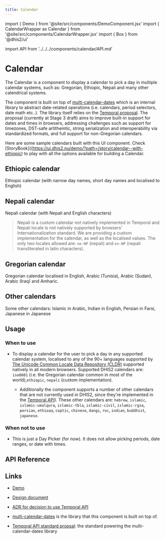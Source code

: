 ```yaml
---
title: Calendar
---
```


import { Demo } from '@site/src/components/DemoComponent.jsx'
import { CalendarWrapper as Calendar } from '@site/src/components/CalendarWrapper.jsx'
import { Box } from '@dhis2/ui'

import API from '../../../components/calendar/API.md'

# Calendar

The Calendar is a component to display a calendar to pick a day in multiple calendar systems, such as: Gregorian, Ethiopic, Nepali and many other calendrical systems.

The component is built on top of [multi-calendar-dates](https://github.com/dhis2/multi-calendar-dates/tree/beta) which is an internal library to abstract date-related operations (i.e. calendars, period selectors, date math etc..). The library itself relies on the [Temporal proposal](https://tc39.es/proposal-temporal/#sec-temporal-intro). The proposal (currently at Stage 3 draft) aims to improve built-in support for dates and times in browsers, addressing challenges such as support for timezones, DST-safe artithemtic, string serialization and interoperability via standardized formats, and full support for non-Gregorian calendars.

Here are some sample calendars built with this UI component. Check [StoryBook]((https://ui.dhis2.nu/demo/?path=/story/calendar--with-ethiopic) to play with all the options available for building a Calendar.

## Ethiopic calendar

Ethiopic calendar (with narrow day names, short day names and localised to English)

<Demo>
    <div className="wrapper">
        <Calendar
                calendar="ethiopic"
                locale="am-ET"
                numberingSystem="ethi"
                timeZone="Europe/London"
        />
        <Calendar
                calendar="ethiopic"
                locale="am-ET"
                numberingSystem="ethi"
                timeZone="Europe/London"
                weekDayFormat="short"
        />
        <Calendar
                calendar="ethiopic"
                locale="en"
                numberingSystem="ethi"
                timeZone="Europe/London"
                weekDayFormat="short"
        />
    </div>
</Demo>

## Nepali calendar

Nepali calendar (with Nepali and English characters)

> Nepali is a custom calendar not natively implemented in Temporal and Nepali locale is not natively supported by browsers' Internationalization standard. We are providing a custom implementation for the calendar, as well as the localised values. The only two locales allowed are: `ne-NP` (nepali) and `en-NP` (nepali transliterated in latin characters).

<Demo>
    <div className="wrapper">
        <Calendar
                calendar="nepali"
                locale="ne-NP"
                timeZone="Europe/London"
        />
        <Calendar
                calendar="nepali"
                locale="en-NP"
                timeZone="Europe/London"
                weekDayFormat="short"
        />
    </div>
</Demo>

## Gregorian calendar

Gregorian calendar localised in English, Arabic (Tunisia), Arabic (Sudan), Arabic (Iraq) and Amharic.

<Demo>
    <div className="wrapper">
        <Calendar
                calendar="iso8601"
                locale="en"
                timeZone="Europe/London"
        />
        <Calendar
                calendar="iso8601"
                locale="ar-TN"
                timeZone="Europe/London"
                dir="rtl"
        />
        <Calendar
                calendar="iso8601"
                locale="ar-SD"
                timeZone="Europe/London"
                dir="rtl"
        />
        <Calendar
                calendar="iso8601"
                locale="ar-IQ"
                timeZone="Europe/London"
                dir="rtl"
        />
        <Calendar
                calendar="iso8601"
                locale="am-ET"
                timeZone="Europe/London"
                dir="rtl"
        />
    </div>
</Demo>

## Other calendars

Some other calendars: Islamic in Arabic, Indian in English, Persian in Farsi, Japanese in Japanese

<Demo>
    <div className="wrapper">
        <Calendar
                calendar="islamicc"
                locale="ar"
                timeZone="Europe/London"
        />
        <Calendar
                calendar="indian"
                locale="en"
                timeZone="Europe/London"
                weekDayFormat="short"
        />
        <Calendar
                calendar="persian"
                locale="fa"
                timeZone="Europe/London"
                weekDayFormat="short"
        />
        <Calendar
                calendar="japanese"
                locale="ja"
                timeZone="Europe/London"
                weekDayFormat="short"
                styleOptions={{ cellSize: "40px" }}
        />
    </div>
    <style jsx>{`
        .wrapper {
            display: flex;
            gap: 10px;
            overflow-x: scroll
        }
    `}
    </style>
</Demo>

## Usage

### When to use

-   To display a calendar for the user to pick a day in any supported calendar system, localised to any of the 90+ languages supported by [The Unicode Common Locale Data Repository (CLDR)](https://cldr.unicode.org/index) supported natively in all modern browsers. Supported DHIS2 calendars are: `iso8601` (i.e. the Gregorian calendar common in most of the world),`ethiopic`, `nepali` (custom implementation).

    -   Additionally the component supports a number of other calendars that are not currently used in DHIS2, since they're implemented in the [Temporal API](https://tc39.es/proposal-temporal/)). These other calendars are: `hebrew`, `islamic`, `islamic-umalqura`, `islamic-tbla`, `islamic-civil`, `islamic-rgsa`, `persian`, `ethioaa`, `coptic`, `chinese`, `dangi`, `roc`, `indian`, `buddhist`, `japanese`.

### When not to use

-   This is just a Day Picker (for now). It does not allow picking periods, date ranges, or date with times.

## API Reference

<API />

## Links

-   [Demo](https://ui.dhis2.nu/demo/?path=/story/calendar--with-ethiopic)

-   [Design document](https://docs.google.com/document/d/19zjyB45oBbqC5KeubaU8E7cw9fGhFc3tOXY0GkzZKqc/edit#)

-   [ADR for decision to use Temporal API](https://github.com/dhis2/multi-calendar-dates/blob/beta/doc/architecture/decisions/0002-use-temporal-api-as-the-backbone-for-the-engine.md)

-   [multi-calendar-dates](https://github.com/dhis2/multi-calendar-dates) is the library that this component is built on top of.

-   [Temporal API standard propsal](https://tc39.es/proposal-temporal/): the standard powering the multi-calendar-dates library

